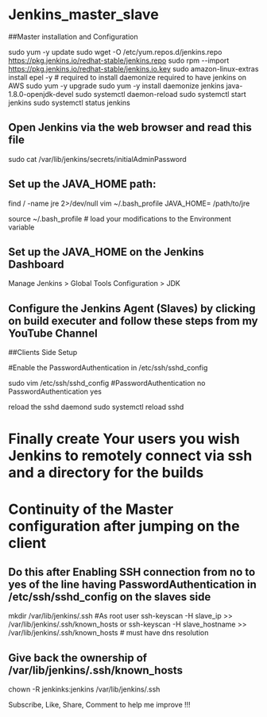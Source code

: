 # Jenkins_master_slave
##Master installation and Configuration

sudo yum -y update
sudo wget -O /etc/yum.repos.d/jenkins.repo \
    https://pkg.jenkins.io/redhat-stable/jenkins.repo
sudo rpm --import https://pkg.jenkins.io/redhat-stable/jenkins.io.key
sudo amazon-linux-extras install epel -y # required to install daemonize required to have jenkins on AWS
sudo yum -y upgrade
sudo yum -y install daemonize jenkins java-1.8.0-openjdk-devel
sudo systemctl daemon-reload
sudo systemctl start jenkins
sudo systemctl status jenkins

## Open Jenkins via the web browser and read this file
sudo cat /var/lib/jenkins/secrets/initialAdminPassword

## Set up the JAVA_HOME path:
find / -name jre 2>/dev/null
vim ~/.bash_profile
JAVA_HOME= /path/to/jre

source ~/.bash_profile # load your modifications to the Environment variable

## Set up the JAVA_HOME on the Jenkins Dashboard 
Manage Jenkins > Global Tools Configuration > JDK

## Configure the Jenkins Agent (Slaves) by clicking on build executer and follow these steps from my YouTube Channel


##Clients Side Setup 

#Enable the PasswordAuthentication in /etc/ssh/sshd_config

sudo vim /etc/ssh/sshd_config
#PasswordAuthentication no 
PasswordAuthentication yes

reload the sshd daemond
sudo systemctl reload sshd

# Finally create Your users you wish Jenkins to remotely connect via ssh and a directory for the builds

# Continuity of the Master configuration after jumping on the client

## Do this after Enabling SSH connection from no to yes of the line having PasswordAuthentication in /etc/ssh/sshd_config on the slaves side
 mkdir /var/lib/jenkins/.ssh #As root user
 ssh-keyscan -H slave_ip >> /var/lib/jenkins/.ssh/known_hosts
 or
 ssh-keyscan -H slave_hostname >> /var/lib/jenkins/.ssh/known_hosts # must have dns resolution

## Give back the ownership of /var/lib/jenkins/.ssh/known_hosts 
chown -R jenkinks:jenkins /var/lib/jenkins/.ssh

Subscribe, Like, Share, Comment to help me improve !!!
